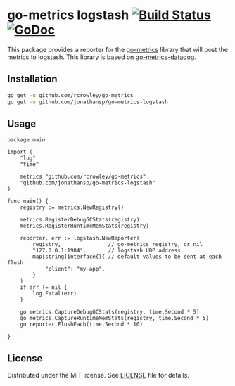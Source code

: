 # go-metrics logstash [![Build Status](https://travis-ci.com/jonathansp/go-metrics-logstash.svg?branch=master)](https://travis-ci.com/jonathansp/go-metrics-logstash) [![GoDoc](https://godoc.org/github.com/jonathansp/go-metrics-logstash?status.svg)](http://godoc.org/github.com/jonathansp/go-metrics-logstash)

This package provides a reporter for the [go-metrics](https://github.com/rcrowley/go-metrics) library that will post the metrics to logstash. This library is based on [go-metrics-datadog](https://github.com/syntaqx/go-metrics-datadog).

## Installation

```sh
go get -u github.com/rcrowley/go-metrics
go get -u github.com/jonathansp/go-metrics-logstash
```

## Usage

```golang
package main

import (
	"log"
	"time"

	metrics "github.com/rcrowley/go-metrics"
	"github.com/jonathansp/go-metrics-logstash"
)

func main() {
	registry := metrics.NewRegistry()

	metrics.RegisterDebugGCStats(registry)
	metrics.RegisterRuntimeMemStats(registry)

	reporter, err := logstash.NewReporter(
		registry,               // go-metrics registry, or nil
		"127.0.0.1:1984",       // logstash UDP address,
		map[string]interface{}{ // default values to be sent at each flush
			"client": "my-app",
		}
	)
	if err != nil {
		log.Fatal(err)
	}

	go metrics.CaptureDebugGCStats(registry, time.Second * 5)
	go metrics.CaptureRuntimeMemStats(registry, time.Second * 5)
	go reporter.FlushEach(time.Second * 10)

}
```

## License

Distributed under the MIT license. See [LICENSE](./LICENSE) file for details.
